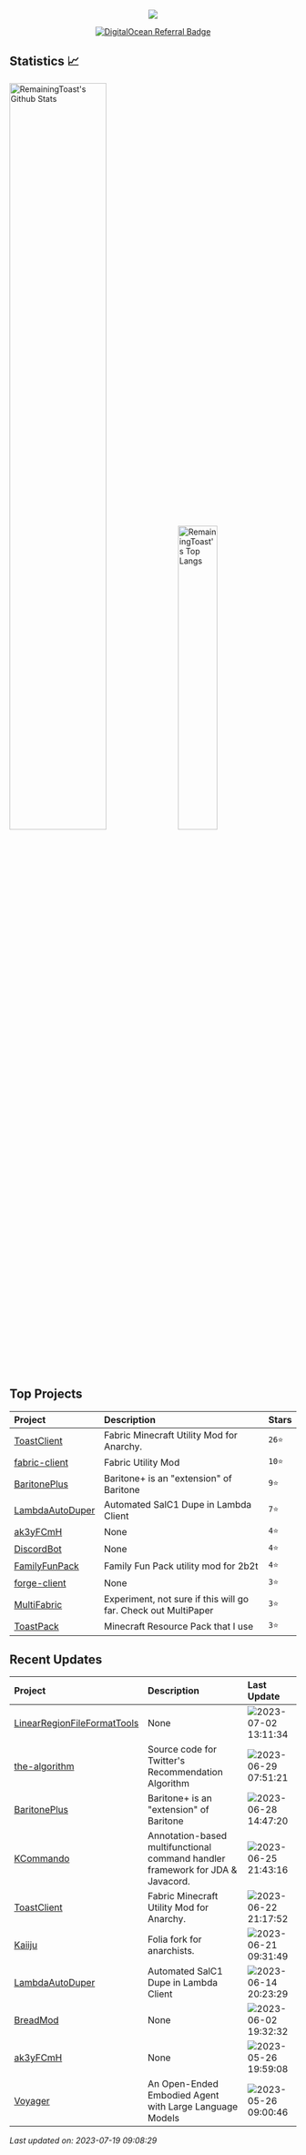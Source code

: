 <p align="center"> 
  <br>
  <img src="https://profile-counter.glitch.me/RemainingToast/count.svg" />
</p>

<p align="center">
  <a href="https://www.digitalocean.com/?refcode=c370c62609f3&utm_campaign=Referral_Invite&utm_medium=Referral_Program&utm_source=badge"><img src="https://web-platforms.sfo2.cdn.digitaloceanspaces.com/WWW/Badge%201.svg" alt="DigitalOcean Referral Badge" /></a>
</p>

## Statistics 📈
<p>
  <img src="https://github-readme-stats.vercel.app/api?username=RemainingToast&show_icons=true&hide_border=true" alt="RemainingToast's Github Stats" width="58%" />
  <img src="https://github-readme-stats.vercel.app/api/top-langs/?username=RemainingToast&layout=compact&hide_border=true&langs_count=10" alt="RemainingToast's Top Langs" width="37%" /> 
</p>

## Top Projects
|Project|Description|Stars|
|:--|:--|:--|
|[ToastClient](https://github.com/RemainingToast/ToastClient)|Fabric Minecraft Utility Mod for Anarchy.|`26⭐`|
|[fabric-client](https://github.com/RemainingToast/fabric-client)|Fabric Utility Mod|`10⭐`|
|[BaritonePlus](https://github.com/RemainingToast/BaritonePlus)|Baritone+ is an "extension" of Baritone|`9⭐`|
|[LambdaAutoDuper](https://github.com/RemainingToast/LambdaAutoDuper)|Automated SalC1 Dupe in Lambda Client|`7⭐`|
|[ak3yFCmH](https://github.com/RemainingToast/ak3yFCmH)|None|`4⭐`|
|[DiscordBot](https://github.com/RemainingToast/DiscordBot)|None|`4⭐`|
|[FamilyFunPack](https://github.com/RemainingToast/FamilyFunPack)|Family Fun Pack utility mod for 2b2t|`4⭐`|
|[forge-client](https://github.com/RemainingToast/forge-client)|None|`3⭐`|
|[MultiFabric](https://github.com/RemainingToast/MultiFabric)|Experiment, not sure if this will go far. Check out MultiPaper|`3⭐`|
|[ToastPack](https://github.com/RemainingToast/ToastPack)|Minecraft Resource Pack that I use|`3⭐`|

## Recent Updates
|Project|Description|Last Update|
|:--|:--|:--|
|[LinearRegionFileFormatTools](https://github.com/RemainingToast/LinearRegionFileFormatTools)|None|![2023-07-02 13:11:34](https://img.shields.io/badge/2023--07--02-13%3A11%3A34-brightgreen?style=flat-square)|
|[the-algorithm](https://github.com/RemainingToast/the-algorithm)|Source code for Twitter's Recommendation Algorithm|![2023-06-29 07:51:21](https://img.shields.io/badge/2023--06--29-07%3A51%3A21-brightgreen?style=flat-square)|
|[BaritonePlus](https://github.com/RemainingToast/BaritonePlus)|Baritone+ is an "extension" of Baritone|![2023-06-28 14:47:20](https://img.shields.io/badge/2023--06--28-14%3A47%3A20-brightgreen?style=flat-square)|
|[KCommando](https://github.com/RemainingToast/KCommando)|Annotation-based multifunctional command handler framework for JDA & Javacord.|![2023-06-25 21:43:16](https://img.shields.io/badge/2023--06--25-21%3A43%3A16-brightgreen?style=flat-square)|
|[ToastClient](https://github.com/RemainingToast/ToastClient)|Fabric Minecraft Utility Mod for Anarchy.|![2023-06-22 21:17:52](https://img.shields.io/badge/2023--06--22-21%3A17%3A52-brightgreen?style=flat-square)|
|[Kaiiju](https://github.com/RemainingToast/Kaiiju)|Folia fork for anarchists.|![2023-06-21 09:31:49](https://img.shields.io/badge/2023--06--21-09%3A31%3A49-brightgreen?style=flat-square)|
|[LambdaAutoDuper](https://github.com/RemainingToast/LambdaAutoDuper)|Automated SalC1 Dupe in Lambda Client|![2023-06-14 20:23:29](https://img.shields.io/badge/2023--06--14-20%3A23%3A29-brightgreen?style=flat-square)|
|[BreadMod](https://github.com/RemainingToast/BreadMod)|None|![2023-06-02 19:32:32](https://img.shields.io/badge/2023--06--02-19%3A32%3A32-brightgreen?style=flat-square)|
|[ak3yFCmH](https://github.com/RemainingToast/ak3yFCmH)|None|![2023-05-26 19:59:08](https://img.shields.io/badge/2023--05--26-19%3A59%3A08-brightgreen?style=flat-square)|
|[Voyager](https://github.com/RemainingToast/Voyager)|An Open-Ended Embodied Agent with Large Language Models|![2023-05-26 09:00:46](https://img.shields.io/badge/2023--05--26-09%3A00%3A46-brightgreen?style=flat-square)|



*Last updated on: 2023-07-19 09:08:29*
